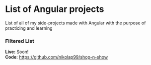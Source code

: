# List of Angular projects
List of all of my side-projects made with Angular with the purpose of practicing and learning

### Filtered List

**Live:** Soon! <br/>
**Code:** https://github.com/nikolap99/shop-n-show
